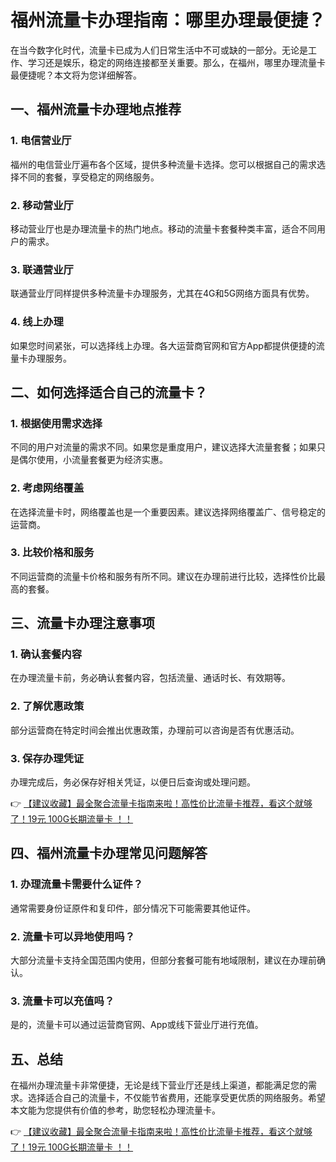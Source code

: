 # 福州流量卡办理指南：哪里办理最便捷？

在当今数字化时代，流量卡已成为人们日常生活中不可或缺的一部分。无论是工作、学习还是娱乐，稳定的网络连接都至关重要。那么，在福州，哪里办理流量卡最便捷呢？本文将为您详细解答。

## 一、福州流量卡办理地点推荐

### 1. 电信营业厅
福州的电信营业厅遍布各个区域，提供多种流量卡选择。您可以根据自己的需求选择不同的套餐，享受稳定的网络服务。

### 2. 移动营业厅
移动营业厅也是办理流量卡的热门地点。移动的流量卡套餐种类丰富，适合不同用户的需求。

### 3. 联通营业厅
联通营业厅同样提供多种流量卡办理服务，尤其在4G和5G网络方面具有优势。

### 4. 线上办理
如果您时间紧张，可以选择线上办理。各大运营商官网和官方App都提供便捷的流量卡办理服务。

## 二、如何选择适合自己的流量卡？

### 1. 根据使用需求选择
不同的用户对流量的需求不同。如果您是重度用户，建议选择大流量套餐；如果只是偶尔使用，小流量套餐更为经济实惠。

### 2. 考虑网络覆盖
在选择流量卡时，网络覆盖也是一个重要因素。建议选择网络覆盖广、信号稳定的运营商。

### 3. 比较价格和服务
不同运营商的流量卡价格和服务有所不同。建议在办理前进行比较，选择性价比最高的套餐。

## 三、流量卡办理注意事项

### 1. 确认套餐内容
在办理流量卡前，务必确认套餐内容，包括流量、通话时长、有效期等。

### 2. 了解优惠政策
部分运营商在特定时间会推出优惠政策，办理前可以咨询是否有优惠活动。

### 3. 保存办理凭证
办理完成后，务必保存好相关凭证，以便日后查询或处理问题。

👉 [【建议收藏】最全聚合流量卡指南来啦！高性价比流量卡推荐，看这个就够了！19元 100G长期流量卡 ！！](https://bit.ly/Liuliangka)

## 四、福州流量卡办理常见问题解答

### 1. 办理流量卡需要什么证件？
通常需要身份证原件和复印件，部分情况下可能需要其他证件。

### 2. 流量卡可以异地使用吗？
大部分流量卡支持全国范围内使用，但部分套餐可能有地域限制，建议在办理前确认。

### 3. 流量卡可以充值吗？
是的，流量卡可以通过运营商官网、App或线下营业厅进行充值。

## 五、总结

在福州办理流量卡非常便捷，无论是线下营业厅还是线上渠道，都能满足您的需求。选择适合自己的流量卡，不仅能节省费用，还能享受更优质的网络服务。希望本文能为您提供有价值的参考，助您轻松办理流量卡。

👉 [【建议收藏】最全聚合流量卡指南来啦！高性价比流量卡推荐，看这个就够了！19元 100G长期流量卡 ！！](https://bit.ly/Liuliangka)